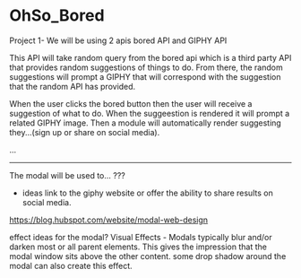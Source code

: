# OhSo_Bored
Project 1- We will be using 2 apis bored API and GIPHY API

This API will take random query from the bored api which is a third party API that provides random suggestions of things to do. From there, the random suggestions will prompt a GIPHY that will correspond with the suggestion that the random API has provided. 

When the user clicks the bored button 
then the user will receive a suggestion of what to do.
When the suggeestion is rendered it will prompt a related GIPHY image. 
Then a module will automatically render suggesting they...(sign up or share on social media).


...


______________________________________________________________
The modal will be used to... ???
* ideas
    link to the giphy website
    or offer the ability to share results on social media.

https://blog.hubspot.com/website/modal-web-design

effect ideas for the modal? 
Visual Effects - Modals typically blur and/or darken most or all parent elements. This gives the impression that the modal window sits above the other content. some drop shadow around the modal can also create this effect.
